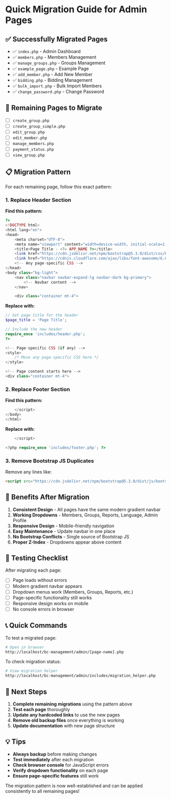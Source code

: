 # Quick Migration Guide for Admin Pages

## ✅ Successfully Migrated Pages

- ✅ `index.php` - Admin Dashboard
- ✅ `members.php` - Members Management  
- ✅ `manage_groups.php` - Groups Management
- ✅ `example_page.php` - Example Page
- ✅ `add_member.php` - Add New Member
- ✅ `bidding.php` - Bidding Management
- ✅ `bulk_import.php` - Bulk Import Members
- ✅ `change_password.php` - Change Password

## 🔄 Remaining Pages to Migrate

- [ ] `create_group.php`
- [ ] `create_group_simple.php`
- [ ] `edit_group.php`
- [ ] `edit_member.php`
- [ ] `manage_members.php`
- [ ] `payment_status.php`
- [ ] `view_group.php`

## 📋 Migration Pattern

For each remaining page, follow this exact pattern:

### 1. Replace Header Section

**Find this pattern:**
```php
?>
<!DOCTYPE html>
<html lang="en">
<head>
    <meta charset="UTF-8">
    <meta name="viewport" content="width=device-width, initial-scale=1.0">
    <title>Page Title - <?= APP_NAME ?></title>
    <link href="https://cdn.jsdelivr.net/npm/bootstrap@5.3.0/dist/css/bootstrap.min.css" rel="stylesheet">
    <link href="https://cdnjs.cloudflare.com/ajax/libs/font-awesome/6.0.0/css/all.min.css" rel="stylesheet">
    <!-- Any page-specific CSS -->
</head>
<body class="bg-light">
    <nav class="navbar navbar-expand-lg navbar-dark bg-primary">
        <!-- Navbar content -->
    </nav>

    <div class="container mt-4">
```

**Replace with:**
```php
// Set page title for the header
$page_title = 'Page Title';

// Include the new header
require_once 'includes/header.php';
?>

<!-- Page-specific CSS (if any) -->
<style>
    /* Move any page-specific CSS here */
</style>

<!-- Page content starts here -->
<div class="container mt-4">
```

### 2. Replace Footer Section

**Find this pattern:**
```php
    </script>
</body>
</html>
```

**Replace with:**
```php
    </script>

<?php require_once 'includes/footer.php'; ?>
```

### 3. Remove Bootstrap JS Duplicates

Remove any lines like:
```html
<script src="https://cdn.jsdelivr.net/npm/bootstrap@5.3.0/dist/js/bootstrap.bundle.min.js"></script>
```

## 🎯 Benefits After Migration

1. **Consistent Design** - All pages have the same modern gradient navbar
2. **Working Dropdowns** - Members, Groups, Reports, Language, Admin Profile
3. **Responsive Design** - Mobile-friendly navigation
4. **Easy Maintenance** - Update navbar in one place
5. **No Bootstrap Conflicts** - Single source of Bootstrap JS
6. **Proper Z-Index** - Dropdowns appear above content

## 🔧 Testing Checklist

After migrating each page:

- [ ] Page loads without errors
- [ ] Modern gradient navbar appears
- [ ] Dropdown menus work (Members, Groups, Reports, etc.)
- [ ] Page-specific functionality still works
- [ ] Responsive design works on mobile
- [ ] No console errors in browser

## 📞 Quick Commands

To test a migrated page:
```bash
# Open in browser
http://localhost/bc-management/admin/[page-name].php
```

To check migration status:
```bash
# View migration helper
http://localhost/bc-management/admin/includes/migration_helper.php
```

## 🚀 Next Steps

1. **Complete remaining migrations** using the pattern above
2. **Test each page** thoroughly
3. **Update any hardcoded links** to use the new pages
4. **Remove old backup files** once everything is working
5. **Update documentation** with new page structure

## 💡 Tips

- **Always backup** before making changes
- **Test immediately** after each migration
- **Check browser console** for JavaScript errors
- **Verify dropdown functionality** on each page
- **Ensure page-specific features** still work

The migration pattern is now well-established and can be applied consistently to all remaining pages!
